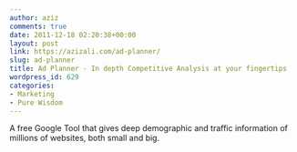 ```yaml
---
author: aziz
comments: true
date: 2011-12-18 02:20:38+00:00
layout: post
link: https://azizali.com/ad-planner/
slug: ad-planner
title: Ad Planner - In depth Competitive Analysis at your fingertips
wordpress_id: 629
categories:
- Marketing
- Pure Wisdom
---
```


A free Google Tool that gives deep demographic and traffic information of millions of websites, both small and big.<!-- more -->

